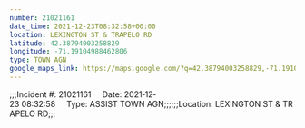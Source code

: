 ```yaml
---
number: 21021161
date_time: 2021-12-23T08:32:58+00:00
location: LEXINGTON ST & TRAPELO RD
latitude: 42.38794003258829
longitude: -71.19104988462806
type: TOWN AGN
google_maps_link: https://maps.google.com/?q=42.38794003258829,-71.19104988462806
---
```


;;;Incident #: 21021161     Date: 2021‐12‐23 08:32:58     Type: ASSIST TOWN AGN;;;;;;Location: LEXINGTON ST & TRAPELO RD;;;
